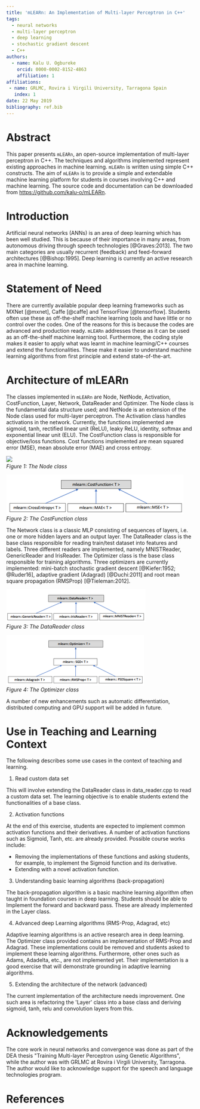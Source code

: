 ```yaml
---
title: 'mLEARn: An Implementation of Multi-layer Perceptron in C++'
tags:
  - neural networks
  - multi-layer perceptron
  - deep learning
  - stochastic gradient descent
  - C++
authors:
  - name: Kalu U. Ogbureke
    orcid: 0000-0002-8152-4863
    affiliation: 1
affiliations:
 - name: GRLMC, Rovira i Virgili University, Tarragona Spain
   index: 1
date: 22 May 2019
bibliography: ref.bib
---
```


# Abstract

This paper presents ``mLEARn``, an open-source implementation of multi-layer perceptron
in C++. The techniques and algorithms implemented represent existing approaches in
machine learning. ``mLEARn`` is written using simple C++ constructs. The aim of ``mLEARn``
is to provide a simple and extendable machine learning platform for students in courses
involving C++ and machine learning. The source code and documentation can
be downloaded from https://github.com/kalu-o/mLEARn.

# Introduction

Artificial neural networks (ANNs) is an area of deep learning which has been well studied.
This is because of their importance in many areas, from autonomous driving through speech
technologies [@Graves:2013]. The two main categories are usually recurrent (feedback)
and feed-forward architectures [@Bishop:1995]. Deep learning is currently an active research area in machine learning.

# Statement of Need

There are currently available popular deep learning frameworks such as MXNet [@mxnet], Caffe [@caffe] and TensorFlow [@tensorflow]. Students often use these as off-the-shelf machine learning tools and have little or no control over the codes. One of the reasons for 
this is because the codes are advanced and production ready. ``mLEARn`` addresses these as it can be used as an off-the-shelf machine learning tool. Furthermore, the coding style makes it easier to apply what was learnt in machine learning/C++ courses and extend the functionalities. These make it easier to understand machine learning algorithms from first principle and extend state-of-the-art.

# Architecture of mLEARn

The classes implemented in ``mLEARn`` are Node, NetNode, Activation, CostFunction, Layer,
Network, DataReader and Optimizer. The Node class is the fundamental data structure
used; and NetNode is an extension of the Node class used for multi-layer perceptron. The Activation class handles activations in the network. Currently, the functions implemented are sigmoid, tanh, rectified linear unit (ReLU), leaky ReLU, identity, softmax
and exponential linear unit (ELU). The CostFunction class is responsible for objective/loss functions. Cost functions implemented are mean squared error (MSE), mean absolute error (MAE) and cross entropy.

![](node.PNG)      
*Figure 1: The Node class*

![](cost_function.PNG)  
*Figure 2: The CostFunction class*

The Network class is a classic MLP consisting of sequences of layers, i.e. one or more
hidden layers and an output layer. The DataReader class is the base class responsible for
reading train/test dataset into features and labels. Three different readers are implemented,
namely MNISTReader, GenericReader and IrisReader. The Optimizer class is the base class responsible
for training algorithms. Three optimizers are currently implemented: mini-batch stochastic gradient descent [@Kiefer:1952; @Ruder16], adaptive gradient (Adagrad) [@Duchi:2011] and root mean square propagation (RMSProp) [@Tieleman:2012].

![](reader.PNG)   
*Figure 3: The DataReader class*

![](optimizer.PNG)    
*Figure 4: The Optimizer class*

A number of new enhancements such as automatic differentiation, distributed computing and GPU support will be added in future.

# Use in Teaching and Learning Context

The following describes some use cases in the context of teaching and learning.
1. Read custom data set

This will involve extending the DataReader class in data_reader.cpp to read a custom data set. The learning objective is to enable students extend the functionalities of a base class.

2. Activation functions

At the end of this exercise, students are expected to implement common activation functions and their derivatives. A number of activation functions such as Sigmoid, Tanh, etc. are already provided. Possible course works include:
* Removing the implementations of these functions and asking students, for example, to implement the Sigmoid function and its derivative.
* Extending with a novel activation function.

3. Understanding basic learning algorithms (back-propagation)

The back-propagation algorithm is a basic machine learning algorithm often taught in foundation courses in deep learning. Students should be able to Implement the forward and backward pass. These are already implemented in the Layer class.

4. Advanced deep Learning algorithms (RMS-Prop, Adagrad, etc)

Adaptive learning algorithms is an active research area in deep learning. The Optimizer class provided contains an implementation of RMS-Prop and Adagrad. These implementations
could be removed and students asked to implement these learning algorithms. Furthermore, other ones such as Adams, Adadelta, etc., are not implemented yet. Their implementation is a good exercise that will demonstrate grounding in adaptive learning algorithms.

5. Extending the architecture of the network (advanced)

The current implementation of the architecture needs improvement. One such area is refactoring the 'Layer' class into a base class and deriving sigmoid, tanh, relu and convolution layers from this.

# Acknowledgements

The core work in neural networks and convergence was done as part of the DEA thesis "Training Multi-layer Perceptron using Genetic Algorithms", while the author was with GRLMC at Rovira i Virgili University, Tarragona. The author would
like to acknowledge support for the speech and language technologies program.

# References

